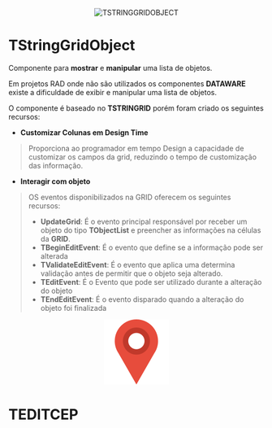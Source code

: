<div style="text-align:center" markdown="1">

![TSTRINGGRIDOBJECT](image-gri.png) 
</div>

# TStringGridObject 

Componente para **mostrar**  e **manipular** uma lista de objetos.

Em projetos RAD onde não são utilizados os componentes **DATAWARE** existe a dificuldade de exibir e manipular uma lista de objetos.

O componente é baseado no **TSTRINGRID** porém foram criado os seguintes recursos:

* **Customizar Colunas em Design Time**
>Proporciona ao programador em tempo Design  a capacidade de customizar os campos da grid,
reduzindo o tempo de customização das informação.

* **Interagir com objeto**
>OS eventos disponibilizados na GRID oferecem os seguintes recursos:
>* **UpdateGrid**: É o evento principal responsável por receber um objeto do tipo **TObjectList**
e preencher as informações na células da **GRID**.
>* **TBeginEditEvent**: É o evento que define se a informação pode ser alterada
>* **TValidateEditEvent**: É o evento que aplica uma determina validação antes de permitir que o objeto seja alterado.
>* **TEditEvent**: É o Evento que pode ser utilizado durante a alteração do objeto
>* **TEndEditEvent**: É o evento disparado quando a alteração do objeto foi finalizada

<div style="text-align:center" markdown="1">

![TSTRINGGRIDOBJECT](image_cep.png) 
</div>

# TEDITCEP 
